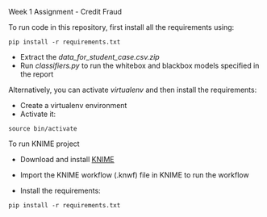 Week 1 Assignment - Credit Fraud

To run code in this repository, first install all the requirements using:
```commandline
pip install -r requirements.txt
```
- Extract the _data_for_student_case.csv.zip_
- Run _classifiers.py_ to run the whitebox and blackbox models specified in the report

Alternatively, you can activate _virtualenv_ and then install the requirements:

- Create a virtualenv environment
- Activate it: 
```commandline
source bin/activate
```
To run KNIME project
- Download and install [KNIME](https://www.knime.org/downloads/overview)
- Import the KNIME workflow (.knwf) file in KNIME to run the workflow

- Install the requirements:
```commandline
pip install -r requirements.txt
```
